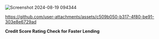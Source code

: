 ![Screenshot 2024-08-19 094344](https://github.com/user-attachments/assets/7b108b41-4354-4692-96fd-821bf15b5d4f)



https://github.com/user-attachments/assets/c509b050-b317-4f80-be91-303e8e6729ad



**Credit Score Rating Check for Faster Lending**
